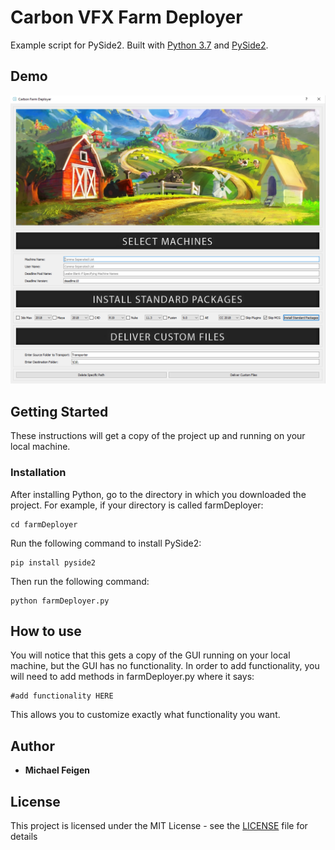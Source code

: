 # Carbon VFX Farm Deployer

Example script for PySide2. Built with [Python 3.7](https://www.python.org/downloads/release/python-370/) and [PySide2](http://wiki.qt.io/Qt_for_Python). 

## Demo

<img src="/img/demo.PNG">

## Getting Started

These instructions will get a copy of the project up and running on your local machine.

### Installation

After installing Python, go to the directory in which you downloaded the project. For example, if your directory is called farmDeployer:
```
cd farmDeployer
```
Run the following command to install PySide2:
```
pip install pyside2
```
Then run the following command:
```
python farmDeployer.py
```

## How to use 

You will notice that this gets a copy of the GUI running on your local machine, but the GUI has no functionality. In order to add functionality, you will need to add methods in farmDeployer.py where it says:
```
#add functionality HERE
```

This allows you to customize exactly what functionality you want.

## Author

* **Michael Feigen** 

## License

This project is licensed under the MIT License - see the [LICENSE](LICENSE) file for details
